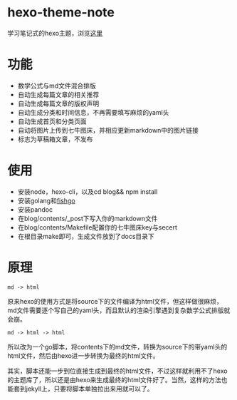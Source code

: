 # hexo-theme-note

学习笔记式的hexo主题，浏览[这里](http://fishedee.com)

# 功能

* 数学公式与md文件混合排版
* 自动生成每篇文章的相关推荐
* 自动生成每篇文章的版权声明
* 自动生成分类和时间信息，不再需要填写麻烦的yaml头
* 自动生成首页和分类页面
* 自动将图片上传到七牛图床，并相应更新markdown中的图片链接
* 标志为草稿箱文章，不发布

# 使用

* 安装node，hexo-cli，以及cd blog&& npm install
* 安装golang和[fishgo](https://github.com/fishedee/fishgo)
* 安装pandoc
* 在blog/contents/_post下写入你的markdown文件
* 在blog/contents/Makefile配置你的七牛图床key与secert
* 在根目录make即可，生成文件放到了docs目录下

# 原理

```
md -> html
```

原来hexo的使用方式是将source下的文件编译为html文件，但这样做很麻烦，md文件需要逐个写自己的yaml头，而且默认的渲染引擎遇到复杂数学公式排版就会崩。

```
md -> html -> html
```

所以改为一个go脚本，将contents下的md文件，转换为source下的带yaml头的html文件，然后由hexo进一步转换为最终的html文件。

其实，脚本还能一步到位直接生成到最终的html文件，不过这样就利用不了hexo的主题库了，所以还是由hexo来生成最终的html文件好了。当然，这样的方法也能套到jekyll上，只要将脚本单独拉出来用就可以了。
